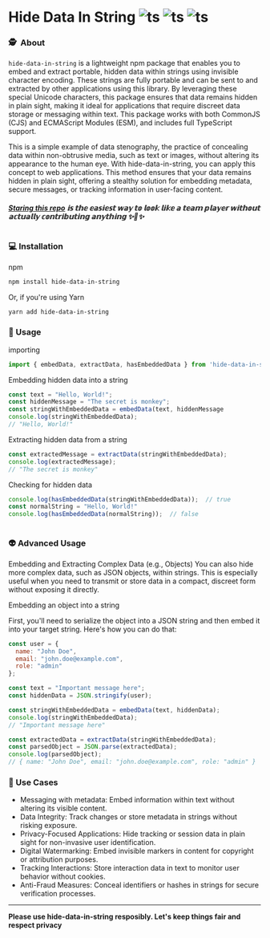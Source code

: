 # Hide Data In String⁠ ![ts](https://flat.badgen.net/badge/-/TypeScript?icon=typescript&label&labelColor=blue&color=555555) ![ts](https://flat.badgen.net/badge/version/0.0.4?labelColor=green&color=555555)  ![ts](https://flat.badgen.net/badge/dependecies/0?labelColor=blue&color=555555)

### 🕵 ️ About 
`hide-data-in-string` is a lightweight npm package that enables you to embed and extract portable, hidden data within strings using invisible character encoding. 
These strings are fully portable and can be sent to and extracted by other applications using this library.
By leveraging these special Unicode characters, this package ensures that data remains hidden in plain sight, making it ideal for applications that require discreet data storage or messaging within text. 
This package works with both CommonJS (CJS) and ECMAScript Modules (ESM), and includes full TypeScript support.

This is a simple example of data stenography, the practice of concealing data within non-obtrusive media, such as text or images, without altering its appearance to the human eye. With hide-data-in-string, you can apply this concept to web applications. This method ensures that your data remains hidden in plain sight, offering a stealthy solution for embedding metadata, secure messages, or tracking information in user-facing content.

##### [Staring this repo](https://github.com/SamSeabourn/hide-data-in-string) 𝕚𝕤 𝕥𝕙𝕖 𝕖𝕒𝕤𝕚𝕖𝕤𝕥 𝕨𝕒𝕪 𝕥𝕠 𝕝𝕠𝕠𝕜 𝕝𝕚𝕜𝕖 𝕒 𝕥𝕖𝕒𝕞 𝕡𝕝𝕒𝕪𝕖𝕣 𝕨𝕚𝕥𝕙𝕠𝕦𝕥 𝕒𝕔𝕥𝕦𝕒𝕝𝕝𝕪 𝕔𝕠𝕟𝕥𝕣𝕚𝕓𝕦𝕥𝕚𝕟𝕘 𝕒𝕟𝕪𝕥𝕙𝕚𝕟𝕘 ✨🧠✨ 

#
#
#

### 💻 Installation 
npm
```bash
npm install hide-data-in-string
```
Or, if you're using Yarn
```bash
yarn add hide-data-in-string
```

### 🚢 Usage
importing
```javascript
import { embedData, extractData, hasEmbeddedData } from 'hide-data-in-string';
```
Embedding hidden data into a string
```javascript
const text = "Hello, World!";
const hiddenMessage = "The secret is monkey";
const stringWithEmbeddedData = embedData(text, hiddenMessage
console.log(stringWithEmbeddedData);
// "Hello, World!"
```
Extracting hidden data from a string
```javascript
const extractedMessage = extractData(stringWithEmbeddedData);
console.log(extractedMessage);
// "The secret is monkey"
```
Checking for hidden data
```javascript
console.log(hasEmbeddedData(stringWithEmbeddedData));  // true
const normalString = "Hello, World!"
console.log(hasEmbeddedData(normalString));  // false
```
#
### 👽 Advanced Usage
Embedding and Extracting Complex Data (e.g., Objects)
You can also hide more complex data, such as JSON objects, within strings. This is especially useful when you need to transmit or store data in a compact, discreet form without exposing it directly.

Embedding an object into a string

First, you'll need to serialize the object into a JSON string and then embed it into your target string. Here's how you can do that:
```javascript
const user = {
  name: "John Doe",
  email: "john.doe@example.com",
  role: "admin"
};

const text = "Important message here";
const hiddenData = JSON.stringify(user);  

const stringWithEmbeddedData = embedData(text, hiddenData);
console.log(stringWithEmbeddedData);
// "Important message here"

const extractedData = extractData(stringWithEmbeddedData);
const parsedObject = JSON.parse(extractedData);
console.log(parsedObject);
// { name: "John Doe", email: "john.doe@example.com", role: "admin" }
```

### 🚀 Use Cases
- Messaging with metadata: Embed information within text without altering its visible content.
- Data Integrity: Track changes or store metadata in strings without risking exposure.
- Privacy-Focused Applications: Hide tracking or session data in plain sight for non-invasive user identification.
- Digital Watermarking: Embed invisible markers in content for copyright or attribution purposes.
- Tracking Interactions: Store interaction data in text to monitor user behavior without cookies.
- Anti-Fraud Measures: Conceal identifiers or hashes in strings for secure verification processes.
___

**Please use hide-data-in-string resposibly. Let's keep things fair and respect privacy**





